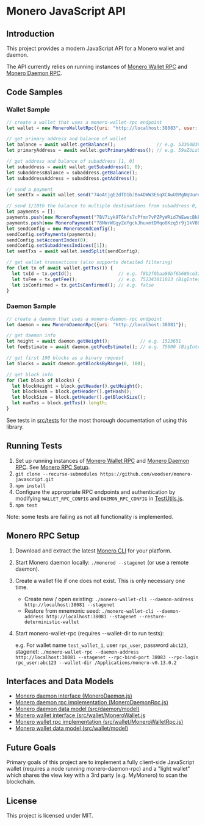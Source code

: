 # Monero JavaScript API

## Introduction

This project provides a modern JavaScript API for a Monero wallet and daemon.

The API currently relies on running instances of [Monero Wallet RPC](https://getmonero.org/resources/developer-guides/wallet-rpc.html) and [Monero Daemon RPC](https://getmonero.org/resources/developer-guides/daemon-rpc.html).

## Code Samples

### Wallet Sample

```js
// create a wallet that uses a monero-wallet-rpc endpoint
let wallet = new MoneroWalletRpc({uri: "http://localhost:38083", user: "rpc_user", pass: "abc123"});

// get primary address and balance of wallet
let balance = await wallet.getBalance();               // e.g. 533648366742 (BigInteger)
let primaryAddress = await wallet.getPrimaryAddress(); // e.g. 59aZULsUF3YNSKGiHz4JPMfjGYkm1S4TB3sPsTr3j85HhXb9crZqGa7jJ8cA87U48kT5wzi2VzGZnN2PKojEwoyaHqtpeZh

// get address and balance of subaddress [1, 0]
let subaddress = await wallet.getSubaddress(1, 0);
let subaddressBalance = subaddress.getBalance();
let subaddressAddress = subaddress.getAddress();

// send a payment
let sentTx = await wallet.send("74oAtjgE2dfD1bJBo4DWW3E6qXCAwUDMgNqUurnX9b2xUvDTwMwExiXDkZskg7Vct37tRGjzHRqL4gH4H3oag3YyMYJzrNp", new BigInteger(50000));

// send 1/10th the balance to multiple destinations from subaddress 0, 1 which can be split into multiple transactions
let payments = [];
payments.push(new MoneroPayment("7BV7iyk9T6kfs7cPfmn7vPZPyWRid7WEwecBkkVr8fpw9MmUgXTPtvMKXuuzqKyr2BegWMhEcGGEt5vNkmJEtgnRFUAvf29", new BigInteger(50000)));
payments.push(new MoneroPayment("78NWrWGgyZeYgckJhuxmtDMqo8Kzq5r9j1kV8BQXGq5CDnECz2KjQeBDc3KKvdMQmR6TWtfbRaedgbSGmmwr1g8N1rBMdvW", new BigInteger(50000)));
let sendConfig = new MoneroSendConfig();
sendConfig.setPayments(payments);
sendConfig.setAccountIndex(0);
sendConfig.setSubaddressIndices([1]);
let sentTxs = await wallet.sendSplit(sendConfig);

// get wallet transactions (also supports detailed filtering)
for (let tx of await wallet.getTxs()) {
  let txId = tx.getId();                 // e.g. f8b2f0baa80bf6b686ce32f99ff7bb15a0f198baf7aed478e933ee9a73c69f80
  let txFee = tx.getFee();               // e.g. 752343011023 (BigInteger)
  let isConfirmed = tx.getIsConfirmed(); // e.g. false
}
```

### Daemon Sample

```js
// create a daemon that uses a monero-daemon-rpc endpoint
let daemon = new MoneroDaemonRpc({uri: "http://localhost:38081"});

// get daemon info
let height = await daemon.getHeight();           // e.g. 1523651
let feeEstimate = await daemon.getFeeEstimate(); // e.g. 75000 (BigInteger)

// get first 100 blocks as a binary request
let blocks = await daemon.getBlocksByRange(0, 100);

// get block info
for (let block of blocks) {
  let blockHeight = block.getHeader().getHeight();
  let blockHash = block.getHeader().getHash();
  let blockSize = block.getHeader().getBlockSize();
  let numTxs = block.getTxs().length;
}
```

See tests in [src/tests](src/tests) for the most thorough documentation of using this library.

## Running Tests

1. Set up running instances of [Monero Wallet RPC](https://getmonero.org/resources/developer-guides/wallet-rpc.html) and [Monero Daemon RPC](https://getmonero.org/resources/developer-guides/daemon-rpc.html).  See [Monero RPC Setup](#monero-rpc-setup).
2. `git clone --recurse-submodules https://github.com/woodser/monero-javascript.git`
3. `npm install`
4. Configure the appropriate RPC endpoints and authentication by modifying `WALLET_RPC_CONFIG` and `DAEMON_RPC_CONFIG` in [TestUtils.js](src/tests/TestUtils.js).
5. `npm test`

Note: some tests are failing as not all functionality is implemented.

## Monero RPC Setup

1. Download and extract the latest [Monero CLI](https://getmonero.org/downloads/) for your platform.
2. Start Monero daemon locally: `./monerod --stagenet` (or use a remote daemon).
3. Create a wallet file if one does not exist.  This is only necessary one time.
	- Create new / open existing: `./monero-wallet-cli --daemon-address http://localhost:38081 --stagenet`
	- Restore from mnemonic seed: `./monero-wallet-cli --daemon-address http://localhost:38081 --stagenet --restore-deterministic-wallet`
4. Start monero-wallet-rpc (requires --wallet-dir to run tests):
	
	e.g. For wallet name `test_wallet_1`, user `rpc_user`, password `abc123`, stagenet: `./monero-wallet-rpc --daemon-address http://localhost:38081 --stagenet --rpc-bind-port 38083 --rpc-login rpc_user:abc123 --wallet-dir /Applications/monero-v0.13.0.2`

## Interfaces and Data Models

- [Monero daemon interface (MoneroDaemon.js)](src/daemon/MoneroDaemon.js)
- [Monero daemon rpc implementation (MoneroDaemonRpc.js)](src/daemon/MoneroDaemonRpc.js)
- [Monero daemon data model (src/daemon/model)](src/daemon/model)
- [Monero wallet interface (src/wallet/MoneroWallet.js](src/wallet/MoneroWallet.js)
- [Monero wallet rpc implementation (src/wallet/MoneroWalletRpc.js)](src/wallet/MoneroWalletRpc.js)
- [Monero wallet data model (src/wallet/model)](src/wallet/model)

## Future Goals

Primary goals of this project are to implement a fully client-side JavaScript wallet (requires a node running monero-daemon-rpc) and a "light wallet" which shares the view key with a 3rd party (e.g. MyMonero) to scan the blockchain.

## License

This project is licensed under MIT.